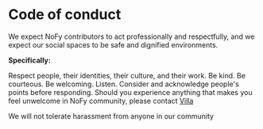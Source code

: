 # Code of conduct
<!-- Inspiration https://github.com/gowebly/gowebly?tab=coc-ov-file#code-of-conduct -->
We expect NoFy contributors to act professionally and respectfully, and we expect our social spaces to be safe and dignified environments.

**Specifically:**

Respect people, their identities, their culture, and their work.
Be kind. Be courteous. Be welcoming.
Listen. Consider and acknowledge people's points before responding.
Should you experience anything that makes you feel unwelcome in NoFy community, please contact [Villa](https://github.com/lcvilla/nofy)

We will not tolerate harassment from anyone in our community
